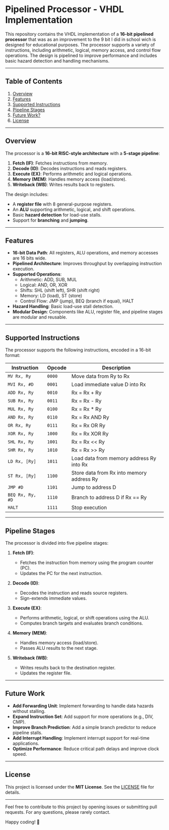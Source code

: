 # Pipelined Processor - VHDL Implementation

This repository contains the VHDL implementation of a **16-bit pipelined processor** that was as an improvement to the 9 bit I did in school wich is designed for educational purposes. The processor supports a variety of instructions, including arithmetic, logical, memory access, and control flow operations. The design is pipelined to improve performance and includes basic hazard detection and handling mechanisms.

---

## Table of Contents
1. [Overview](#overview)
2. [Features](#features)
3. [Supported Instructions](#supported-instructions)
4. [Pipeline Stages](#pipeline-stages)
5. [Future Work?](#future-work)
6. [License](#license)

---

## Overview

The processor is a **16-bit RISC-style architecture** with a **5-stage pipeline**:
1. **Fetch (IF)**: Fetches instructions from memory.
2. **Decode (ID)**: Decodes instructions and reads registers.
3. **Execute (EX)**: Performs arithmetic and logical operations.
4. **Memory (MEM)**: Handles memory access (load/store).
5. **Writeback (WB)**: Writes results back to registers.

The design includes:
- A **register file** with 8 general-purpose registers.
- An **ALU** supporting arithmetic, logical, and shift operations.
- Basic **hazard detection** for load-use stalls.
- Support for **branching** and **jumping**.

---

## Features

- **16-bit Data Path**: All registers, ALU operations, and memory accesses are 16 bits wide.
- **Pipelined Architecture**: Improves throughput by overlapping instruction execution.
- **Supported Operations**:
  - Arithmetic: ADD, SUB, MUL
  - Logical: AND, OR, XOR
  - Shifts: SHL (shift left), SHR (shift right)
  - Memory: LD (load), ST (store)
  - Control Flow: JMP (jump), BEQ (branch if equal), HALT
- **Hazard Handling**: Basic load-use stall detection.
- **Modular Design**: Components like ALU, register file, and pipeline stages are modular and reusable.

---

## Supported Instructions

The processor supports the following instructions, encoded in a 16-bit format:

| Instruction | Opcode | Description |
|-------------|--------|-------------|
| `MV Rx, Ry`   | `0000` | Move data from Ry to Rx |
| `MVI Rx, #D`  | `0001` | Load immediate value D into Rx |
| `ADD Rx, Ry`  | `0010` | Rx = Rx + Ry |
| `SUB Rx, Ry`  | `0011` | Rx = Rx - Ry |
| `MUL Rx, Ry`  | `0100` | Rx = Rx * Ry |
| `AND Rx, Ry`  | `0110` | Rx = Rx AND Ry |
| `OR Rx, Ry`   | `0111` | Rx = Rx OR Ry |
| `XOR Rx, Ry`  | `1000` | Rx = Rx XOR Ry |
| `SHL Rx, Ry`  | `1001` | Rx = Rx << Ry |
| `SHR Rx, Ry`  | `1010` | Rx = Rx >> Ry |
| `LD Rx, [Ry]` | `1011` | Load data from memory address Ry into Rx |
| `ST Rx, [Ry]` | `1100` | Store data from Rx into memory address Ry |
| `JMP #D`      | `1101` | Jump to address D |
| `BEQ Rx, Ry, #D` | `1110` | Branch to address D if Rx == Ry |
| `HALT`        | `1111` | Stop execution |

---

## Pipeline Stages

The processor is divided into five pipeline stages:

1. **Fetch (IF)**:
   - Fetches the instruction from memory using the program counter (PC).
   - Updates the PC for the next instruction.

2. **Decode (ID)**:
   - Decodes the instruction and reads source registers.
   - Sign-extends immediate values.

3. **Execute (EX)**:
   - Performs arithmetic, logical, or shift operations using the ALU.
   - Computes branch targets and evaluates branch conditions.

4. **Memory (MEM)**:
   - Handles memory access (load/store).
   - Passes ALU results to the next stage.

5. **Writeback (WB)**:
   - Writes results back to the destination register.
   - Updates the register file.

---

## Future Work

- **Add Forwarding Unit**: Implement forwarding to handle data hazards without stalling.
- **Expand Instruction Set**: Add support for more operations (e.g., DIV, CMP).
- **Improve Branch Prediction**: Add a simple branch predictor to reduce pipeline stalls.
- **Add Interrupt Handling**: Implement interrupt support for real-time applications.
- **Optimize Performance**: Reduce critical path delays and improve clock speed.

---

## License

This project is licensed under the **MIT License**. See the [LICENSE](LICENSE) file for details.

---

Feel free to contribute to this project by opening issues or submitting pull requests. For any questions, please rarely contact.

Happy coding! 🚀
